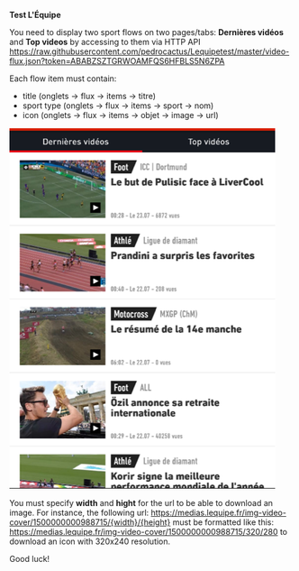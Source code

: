 **Test L'Équipe**

You need to display two sport flows on two pages/tabs: **Dernières vidéos** and **Top videos** by accessing to them via HTTP API <https://raw.githubusercontent.com/pedrocactus/Lequipetest/master/video-flux.json?token=ABABZSZTGRWOAMFQS6HFBLS5N6ZPA>

Each flow item must contain:

* title (onglets -> flux -> items -> titre)
* sport type (onglets -> flux -> items -> sport -> nom)
* icon (onglets -> flux -> items -> objet -> image -> url)

![Screen](./screen.png)

You must specify **width** and **hight** for the url to be able to download an image. For instance, the following url: <https://medias.lequipe.fr/img-video-cover/1500000000988715/{width}/{height}> must be formatted like this: <https://medias.lequipe.fr/img-video-cover/1500000000988715/320/280> to download an icon with 320x240 resolution.

Good luck!

